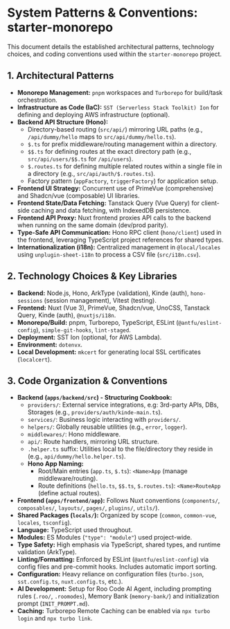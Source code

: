 # System Patterns & Conventions: starter-monorepo

This document details the established architectural patterns, technology choices, and coding conventions used within the `starter-monorepo` project.

## 1. Architectural Patterns

*   **Monorepo Management:** `pnpm` workspaces and `Turborepo` for build/task orchestration.
*   **Infrastructure as Code (IaC):** `SST (Serverless Stack Toolkit) Ion` for defining and deploying AWS infrastructure (optional).
*   **Backend API Structure (Hono):**
    *   Directory-based routing (`src/api/`) mirroring URL paths (e.g., `/api/dummy/hello` maps to `src/api/dummy/hello.ts`).
    *   `$.ts` for prefix middleware/routing management within a directory.
    *   `$$.ts` for defining routes at the exact directory path (e.g., `src/api/users/$$.ts` for `/api/users`).
    *   `$.routes.ts` for defining multiple related routes within a single file in a directory (e.g., `src/api/auth/$.routes.ts`).
    *   Factory pattern (`appFactory`, `triggerFactory`) for application setup.
*   **Frontend UI Strategy:** Concurrent use of PrimeVue (comprehensive) and Shadcn/vue (composable) UI libraries.
*   **Frontend State/Data Fetching:** Tanstack Query (Vue Query) for client-side caching and data fetching, with IndexedDB persistence.
*   **Frontend API Proxy:** Nuxt frontend proxies API calls to the backend when running on the same domain (dev/prod parity).
*   **Type-Safe API Communication:** Hono RPC client (`hono/client`) used in the frontend, leveraging TypeScript project references for shared types.
*   **Internationalization (i18n):** Centralized management in `@local/locales` using `unplugin-sheet-i18n` to process a CSV file (`src/i18n.csv`).

## 2. Technology Choices & Key Libraries

*   **Backend:** Node.js, Hono, ArkType (validation), Kinde (auth), `hono-sessions` (session management), Vitest (testing).
*   **Frontend:** Nuxt (Vue 3), PrimeVue, Shadcn/vue, UnoCSS, Tanstack Query, Kinde (auth), `@nuxtjs/i18n`.
*   **Monorepo/Build:** pnpm, Turborepo, TypeScript, ESLint (`@antfu/eslint-config`), `simple-git-hooks`, `lint-staged`.
*   **Deployment:** SST Ion (optional, for AWS Lambda).
*   **Environment:** `dotenvx`.
*   **Local Development:** `mkcert` for generating local SSL certificates (`localcert`).

## 3. Code Organization & Conventions

*   **Backend (`apps/backend/src`) - Structuring Cookbook:**
    *   `providers/`: External service integrations, e.g: 3rd-party APIs, DBs, Storages (e.g., `providers/auth/kinde-main.ts`).
    *   `services/`: Business logic interacting with `providers/`.
    *   `helpers/`: Globally reusable utilities (e.g., `error`, `logger`).
    *   `middlewares/`: Hono middleware.
    *   `api/`: Route handlers, mirroring URL structure.
    *   `.helper.ts` suffix: Utilities local to the file/directory they reside in (e.g., `api/dummy/hello.helper.ts`).
    *   **Hono App Naming:**
        *   Root/Main entries (`app.ts`, `$.ts`): `<Name>App` (manage middleware/routing).
        *   Route definitions (`hello.ts`, `$$.ts`, `$.routes.ts`): `<Name>RouteApp` (define actual routes).
*   **Frontend (`apps/frontend/app`):** Follows Nuxt conventions (`components/`, `composables/`, `layouts/`, `pages/`, `plugins/`, `utils/`).
*   **Shared Packages (`locals/`):** Organized by scope (`common`, `common-vue`, `locales`, `tsconfig`).
*   **Language:** TypeScript used throughout.
*   **Modules:** ES Modules (`"type": "module"`) used project-wide.
*   **Type Safety:** High emphasis via TypeScript, shared types, and runtime validation (ArkType).
*   **Linting/Formatting:** Enforced by ESLint (`@antfu/eslint-config`) via config files and pre-commit hooks. Includes automatic import sorting.
*   **Configuration:** Heavy reliance on configuration files (`turbo.json`, `sst.config.ts`, `nuxt.config.ts`, etc.).
*   **AI Development:** Setup for Roo Code AI Agent, including prompting rules (`.roo/`, `.roomodes`), Memory Bank (`memory-bank/`) and initialization prompt (`INIT_PROMPT.md`).
*   **Caching:** Turborepo Remote Caching can be enabled via `npx turbo login` and `npx turbo link`.
